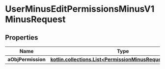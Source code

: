 
# UserMinusEditPermissionsMinusV1MinusRequest

## Properties
Name | Type | Description | Notes
------------ | ------------- | ------------- | -------------
**aObjPermission** | [**kotlin.collections.List&lt;PermissionMinusRequestCompound&gt;**](PermissionMinusRequestCompound.md) |  | 



